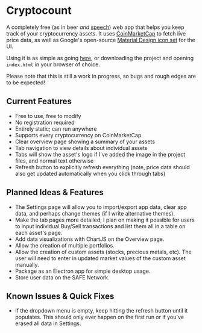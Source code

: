 # Cryptocount

A completely free (as in beer *and* [speech](https://www.gnu.org/philosophy/free-sw.en.html))
web app that helps you keep track of your cryptocurrency assets. It uses
[CoinMarketCap](https://coinmarketcap.com/) to fetch live price data, as well
as Google's open-source [Material Design icon set](https://material.io/icons/)
for the UI.

Using it is as simple as going [here](https://alexmat2on.github.io/Cryptocount/),
or downloading the project and opening `index.html` in your browser of choice.

Please note that this is still a work in progress, so bugs and rough edges are to
be expected!

## Current Features
* Free to use, free to modify
* No registration required
* Entirely static; can run anywhere
* Supports every cryptocurrency on CoinMarketCap
* Clear overview page showing a summary of your assets
* Tab navigation to view details about individual assets
* Tabs will show the asset's logo if I've added the image in the project files, and
    normal text otherwise
* Refresh button to explicitly refresh everything (note, price data should also
    get updated automatically when you click through tabs)

## Planned Ideas & Features
* The Settings page will allow you to import/export app data, clear app data,
and perhaps change themes (if I write alternative themes).
* Make the tab pages more detailed; I plan on making it possible for users to
    input individual Buy/Sell transactions and list them all in a table on each asset's page.
* Add data visualizations with ChartJS on the Overview page.
* Allow the creation of multiple portfolios.
* Allow the creation of custom assets (stocks, precious metals, etc). The user will need to
    enter in updated market values of the custom asset manually.
* Package as an Electron app for simple desktop usage.
* Store user data on the SAFE Network.

## Known Issues & Quick Fixes
* If the dropdown menu is empty, keep hitting the refresh button until it populates.
    This should only ever happen on the first run or if you've erased all data in
    Settings.
